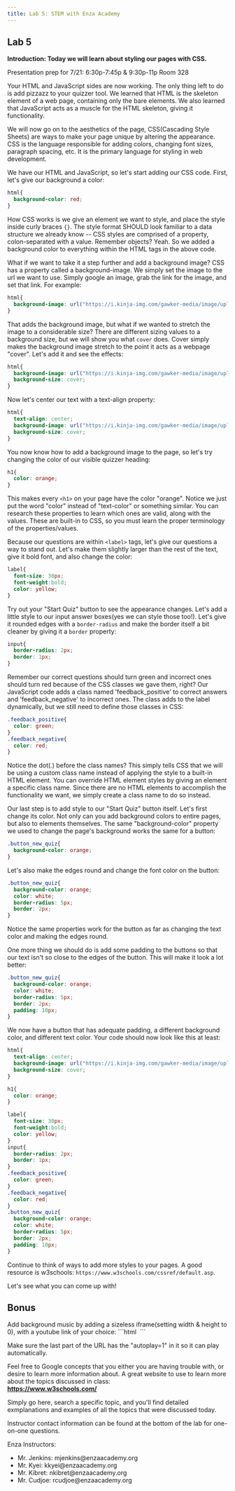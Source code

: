 ```yaml
---
title: Lab 5: STEM with Enza Academy
---
```

## Lab 5

**Introduction:
Today we will learn about styling our pages with CSS.**

Presentation prep for 7/21:
6:30p-7:45p & 9:30p-11p Room 328

Your HTML and JavaScript sides are now working. The only thing left to do is add pizzazz to your quizzer tool. We learned that HTML is the skeleton element of a web page, containing only the bare elements. We also learned that JavaScript acts as a muscle for the HTML skeleton, giving it functionality.

We will now go on to the aesthetics of the page, CSS(Cascading Style Sheets) are ways to make your page unique by altering the appearance. CSS is the language responsible for adding colors, changing font sizes, paragraph spacing, etc. It is the primary language for styling in web development.

We have our HTML and JavaScript, so let's start adding our CSS code. First, let's give our background a color:
```css
html{
  background-color: red;
}
```

How CSS works is we give an element we want to style, and place the style inside curly braces `{}`. The style format SHOULD look familiar to a data structure we already know -- CSS styles are comprised of a property, colon-separated with a value. Remember objects? Yeah. So we added a background color to everything within the HTML tags in the above code.

What if we want to take it a step further and add a background image? CSS has a property called a background-image. We simply set the image to the url we want to use. Simply google an image, grab the link for the image, and set that link. For example:
```css
html{
  background-image: url("https://i.kinja-img.com/gawker-media/image/upload/s--ExuCFXZ8--/c_scale,f_auto,fl_progressive,q_80,w_800/tzzllrqpzhihslnkwlq4.gif");
}
```

That adds the background image, but what if we wanted to stretch the image to a considerable size? There are different sizing values to a background size, but we will show you what `cover` does. Cover simply makes the background image stretch to the point it acts as a webpage "cover". Let's add it and see the effects:
```css
html{
  background-image: url("https://i.kinja-img.com/gawker-media/image/upload/s--ExuCFXZ8--/c_scale,f_auto,fl_progressive,q_80,w_800/tzzllrqpzhihslnkwlq4.gif");
  background-size: cover;
}
```

Now let's center our text with a text-align property:
```css
html{
  text-align: center;
  background-image: url("https://i.kinja-img.com/gawker-media/image/upload/s--ExuCFXZ8--/c_scale,f_auto,fl_progressive,q_80,w_800/tzzllrqpzhihslnkwlq4.gif");
  background-size: cover;
}
```

You now know how to add a background image to the page, so let's try changing the color of our visible quizzer heading:
```css
h1{
  color: orange;
}
```

This makes every `<h1>` on your page have the color "orange". Notice we just put the word "color" instead of "text-color" or something similar. You can research these properties to learn which ones are valid, along with the values. These are built-in to CSS, so you must learn the proper terminology of the properties/values.

Because our questions are within `<label>` tags, let's give our questions a way to stand out. Let's make them slightly larger than the rest of the text, give it bold font, and also change the color:
```css
label{
  font-size: 30px;
  font-weight:bold;
  color: yellow;
}
```

Try out your "Start Quiz" button to see the appearance changes. Let's add a little style to our input answer boxes(yes we can style those too!). Let's give it rounded edges with a `border-radius` and make the border itself a bit cleaner by giving it a `border` property:
```css
input{
  border-radius: 2px;
  border: 1px;
}
```

Remember our correct questions should turn green and incorrect ones should turn red because of the CSS classes we gave them, right? Our JavaScript code adds a class named 'feedback_positive' to correct answers and 'feedback_negative' to incorrect ones. The class adds to the label dynamically, but we still need to define those classes in CSS:
```css
.feedback_positive{
  color: green;
}
.feedback_negative{
  color: red;
}
```

Notice the dot(.) before the class names? This simply tells CSS that we will be using a custom class name instead of applying the style to a built-in HTML element. You can override HTML element styles by giving an element a specific class name. Since there are no HTML elements to accomplish the functionality we want, we simply create a class name to do so instead.

Our last step is to add style to our "Start Quiz" button itself. Let's first change its color. Not only can you add background colors to entire pages, but also to elements themselves. The same "background-color" property we used to change the page's background works the same for a button:
```css
.button_new_quiz{
  background-color: orange;
}
```

Let's also make the edges round and change the font color on the button:
```css
.button_new_quiz{
  background-color: orange;
  color: white;
  border-radius: 5px;
  border: 2px;
}
```

Notice the same properties work for the button as far as changing the text color and making the edges round.

One more thing we should do is add some padding to the buttons so that our text isn't so close to the edges of the button. This will make it look a lot better:
```css
.button_new_quiz{
  background-color: orange;
  color: white;
  border-radius: 5px;
  border: 2px;
  padding: 10px;
}
```

We now have a button that has adequate padding, a different background color, and different text color. Your code should now look like this at least:
```css
html{
  text-align: center;
  background-image: url("https://i.kinja-img.com/gawker-media/image/upload/s--ExuCFXZ8--/c_scale,f_auto,fl_progressive,q_80,w_800/tzzllrqpzhihslnkwlq4.gif");
  background-size: cover;
}

h1{
  color: orange;
}

label{
  font-size: 30px;
  font-weight:bold;
  color: yellow;
}
input{
  border-radius: 2px;
  border: 1px;
}
.feedback_positive{
  color: green;
}
.feedback_negative{
  color: red;
}
.button_new_quiz{
  background-color: orange;
  color: white;
  border-radius: 5px;
  border: 2px;
  padding: 10px;
}
```

Continue to think of ways to add more styles to your pages. A good resource is w3schools: `https://www.w3schools.com/cssref/default.asp`.

Let's see what you can come up with!

<h2>Bonus</h2>
Add background music by adding a sizeless iframe(setting width & height to 0), with a youtube link of your choice:
```html
<iframe width="0" height="0" src="https://www.youtube.com/embed/zMV5XOjtOEI?autoplay=1" frameborder="0" allowfullscreen></iframe>
```

Make sure the last part of the URL has the "autoplay=1" in it so it can play automatically.

Feel free to Google concepts that you either you are having trouble with, or desire to learn more information about. A great website to use to learn more about the topics discussed in class:<br>
**https://www.w3schools.com/**

Simply go here, search a specific topic, and you'll find detailed exmplanations and examples of all the topics that were discussed today.


Instructor contact information can be found at the bottom of the lab for one-on-one questions.

Enza Instructors:
<ul>
<li>Mr. Jenkins: mjenkins@enzaacademy.org</li>
<li>Mr. Kyei: kkyei@enzaacademy.org</li>
<li>Mr. Kibret: nkibret@enzaacademy.org</li>
<li>Mr. Cudjoe: rcudjoe@enzaacademy.org</li>
</ul>
